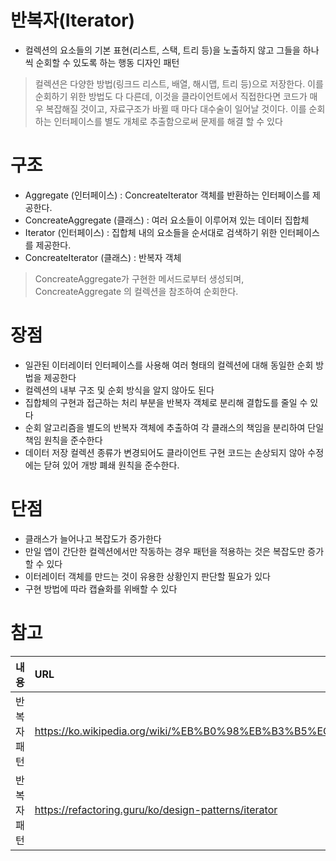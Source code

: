 
# 반복자(Iterator)

- 컬렉션의 요소들의 기본 표현​(리스트, 스택, 트리 등)​을 노출하지 않고 그들을 하나씩 순회할 수 있도록 하는 행동 디자인 패턴
> 컬렉션은 다양한 방법(링크드 리스트, 배열, 해시맵, 트리 등)으로 저장한다. 이를 순회하기 위한 방법도 다 다른데, 이것을 클라이언트에서 직접한다면 코드가 매우 복잡해질 것이고, 자료구조가 바뀔 때 마다 대수술이 일어날 것이다. 이를 순회하는 인터페이스를 별도 개체로 추출함으로써 문제를 해결 할 수 있다

# 구조
- Aggregate (인터페이스) : ConcreateIterator 객체를 반환하는 인터페이스를 제공한다.
- ConcreateAggregate (클래스) : 여러 요소들이 이루어져 있는 데이터 집합체
- Iterator (인터페이스) : 집합체 내의 요소들을 순서대로 검색하기 위한 인터페이스를 제공한다.
- ConcreateIterator (클래스) : 반복자 객체
> ConcreateAggregate가 구현한 메서드로부터 생성되며, ConcreateAggregate 의 컬렉션을 참조하여 순회한다.

# 장점
- 일관된 이터레이터 인터페이스를 사용해 여러 형태의 컬렉션에 대해 동일한 순회 방법을 제공한다
- 컬렉션의 내부 구조 및 순회 방식을 알지 않아도 된다
- 집합체의 구현과 접근하는 처리 부분을 반복자 객체로 분리해 결합도를 줄일 수 있다
- 순회 알고리즘을 별도의 반복자 객체에 추출하여 각 클래스의 책임을 분리하여 단일 책임 원칙을 준수한다
- 데이터 저장 컬렉션 종류가 변경되어도 클라이언트 구현 코드는 손상되지 않아 수정에는 닫혀 있어 개방 폐쇄 원칙을 준수한다.

# 단점
- 클래스가 늘어나고 복잡도가 증가한다
- 만일 앱이 간단한 컬렉션에서만 작동하는 경우 패턴을 적용하는 것은 복잡도만 증가할 수 있다
- 이터레이터 객체를 만드는 것이 유용한 상황인지 판단할 필요가 있다
- 구현 방법에 따라 캡슐화를 위배할 수 있다

# 참고

|내용|URL|
|:---|:---|
|반복자 패턴|https://ko.wikipedia.org/wiki/%EB%B0%98%EB%B3%B5%EC%9E%90_%ED%8C%A8%ED%84%B4|
|반복자 패턴|https://refactoring.guru/ko/design-patterns/iterator|